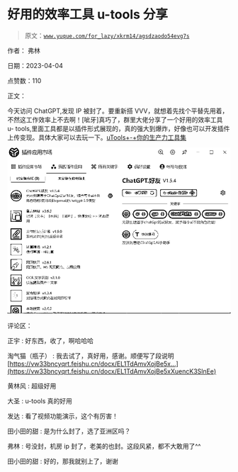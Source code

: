 # 好用的效率工具 u-tools 分享

> 原文：[`www.yuque.com/for_lazy/xkrm14/agsdzaodo54evg7s`](https://www.yuque.com/for_lazy/xkrm14/agsdzaodo54evg7s)

作者： 弗林

日期：2023-04-04

点赞数：110

正文：

今天访问 ChatGPT,发现 IP 被封了。要重新搭 VVV，就想着先找个平替先用着，不然这工作效率上不去啊！[呲牙]真巧了，群里大佬分享了一个好用的效率工具 u- tools,里面工具都是以插件形式展现的，真的强大到爆炸，好像也可以开发插件上传变现。具体大家可以去玩一下。[uTools+-+你的生产力工具集](https://open.u-tools.cn/460304.html)

![](img/a5078636d410324b7341699789bf11fe.png)

评论区：

正宇 : 好东西，收了，啊哈哈哈

淘气猫（瓶子） : 我去试了，真好用，感谢。顺便写了段说明 [https://vw33bncyqrt.feishu.cn/docx/EL1TdAmvXojBe5x...](https://vw33bncyqrt.feishu.cn/docx/EL1TdAmvXojBe5xXuencK3SlnEe)

黄林风 : 超级好用

大圣 : u-tools 真的好用

发达 : 看了视频功能演示，这个有厉害！

田小田的甜 : 是为什么封了，选了亚洲区吗？

弗林 : 号没封，机房 ip 封了，老美的也封。这段风紧，都不大敢用了^^

田小田的甜 : 好的，那我就别上了，谢谢



